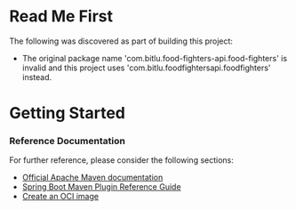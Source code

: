 # Read Me First
The following was discovered as part of building this project:

* The original package name 'com.bitlu.food-fighters-api.food-fighters' is invalid and this project uses 'com.bitlu.foodfightersapi.foodfighters' instead.

# Getting Started

### Reference Documentation
For further reference, please consider the following sections:

* [Official Apache Maven documentation](https://maven.apache.org/guides/index.html)
* [Spring Boot Maven Plugin Reference Guide](https://docs.spring.io/spring-boot/docs/3.2.5/maven-plugin/reference/html/)
* [Create an OCI image](https://docs.spring.io/spring-boot/docs/3.2.5/maven-plugin/reference/html/#build-image)

